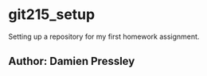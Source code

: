 # git215_setup
Setting up a repository for my first homework assignment.
## Author: Damien Pressley
